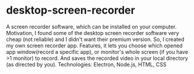 # desktop-screen-recorder
A screen recorder software, which can be installed on your computer. Motivation, I found some of the desktop screen recorder software very cheap (not reliable) and I didn't want their premium version. So, I created my own screen recorder app. Features, it lets you choose which opened app window(record a specific app), or monitor's whole screen (if you have >1 monitor) to record. And saves the recorded video in your local directory (as directed by you).  Technologies: Electron, Node.js, HTML, CSS
